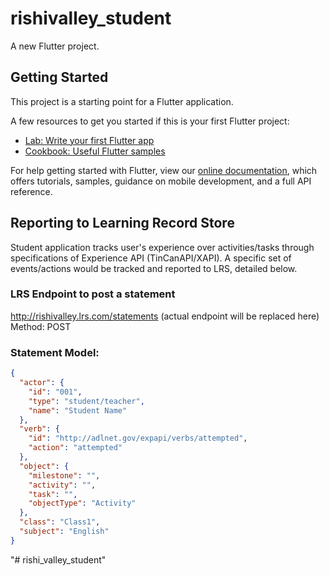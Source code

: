 # rishivalley_student

A new Flutter project.

## Getting Started

This project is a starting point for a Flutter application.

A few resources to get you started if this is your first Flutter project:

- [Lab: Write your first Flutter app](https://flutter.dev/docs/get-started/codelab)
- [Cookbook: Useful Flutter samples](https://flutter.dev/docs/cookbook)

For help getting started with Flutter, view our
[online documentation](https://flutter.dev/docs), which offers tutorials,
samples, guidance on mobile development, and a full API reference.

## Reporting to Learning Record Store

Student application tracks user's experience over activities/tasks through specifications of Experience API (TinCanAPI/XAPI). A specific set of events/actions would be tracked and reported to LRS, detailed below.

### LRS Endpoint to post a statement
http://rishivalley.lrs.com/statements (actual endpoint will be replaced here)
Method: POST

### Statement Model:
```json
{
  "actor": {
    "id": "001",
    "type": "student/teacher",
    "name": "Student Name"
  },
  "verb": {
    "id": "http://adlnet.gov/expapi/verbs/attempted",
    "action": "attempted"
  },
  "object": {
    "milestone": "",
    "activity": "",
    "task": "",
    "objectType": "Activity"
  },
  "class": "Class1",
  "subject": "English"
}
```
"# rishi_valley_student" 
